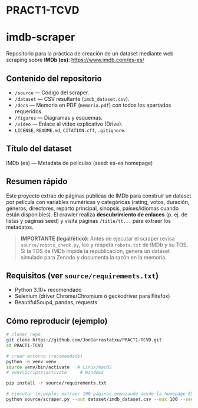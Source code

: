 # PRACT1-TCVD
# imdb-scraper

Repositorio para la práctica de creación de un dataset mediante web scraping sobre **IMDb (es)**: https://www.imdb.com/es-es/

## Contenido del repositorio
- `/source` — Código del scraper.  
- `/dataset` — CSV resultante (`imdb_dataset.csv`).  
- `/docs` — Memoria en PDF (`memoria.pdf`) con todos los apartados requeridos.  
- `/figures` — Diagramas y esquemas.  
- `/video` — Enlace al vídeo explicativo (Drive).  
- `LICENSE`, `README.md`, `CITATION.cff`, `.gitignore`.

## Título del dataset
IMDb (es) — Metadata de películas (seed: es-es homepage)

## Resumen rápido
Este proyecto extrae de páginas públicas de IMDb para construir un dataset por película con variables numéricas y categóricas (rating, votos, duración, géneros, directores, reparto principal, sinopsis, países/idiomas cuando están disponibles). El crawler realiza **descubrimiento de enlaces** (p. ej. de listas y páginas seed) y visita páginas `/title/tt...` para extraer los metadatos.

> **IMPORTANTE (legal/ético):** Antes de ejecutar el scraper revisa `source/robots_check.py`, lee y respeta `robots.txt` de IMDb y su TOS. Si la TOS de IMDb impide la republicación, genera un dataset simulado para Zenodo y documenta la razón en la memoria.

## Requisitos (ver `source/requirements.txt`)
- Python 3.10+ recomendado
- Selenium (driver Chrome/Chromium ó geckodriver para Firefox)
- BeautifulSoup4, pandas, requests

## Cómo reproducir (ejemplo)
```bash
# clonar repo
git clone https://github.com/JonGarrastatxu/PRACT1-TCVD.git
cd PRACT1-TCVD

# crear entorno (recomendado)
python -m venv venv
source venv/bin/activate   # Linux/macOS
# venv\Scripts\activate     # Windows

pip install -r source/requirements.txt

# ejecutar (ejemplo: extraer 100 páginas empezando desde la homepage ES)
python source/scraper.py --out dataset/imdb_dataset.csv --max 100 --seed https://www.imdb.com/es-es/
